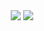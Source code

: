 <div align="center">
  <img src="https://github-readme-stats.vercel.app/api?username=sir-soja&count_private=true&show_icons=true&theme=cobalt" /> 
  <img src="https://github-readme-stats.vercel.app/api/top-langs/?username=sir-soja&show_icons=true&theme=cobalt" />
</div>
